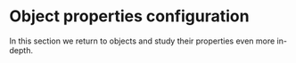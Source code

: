 Object properties configuration
===============================

In this section we return to objects and study their properties even more in-depth.
